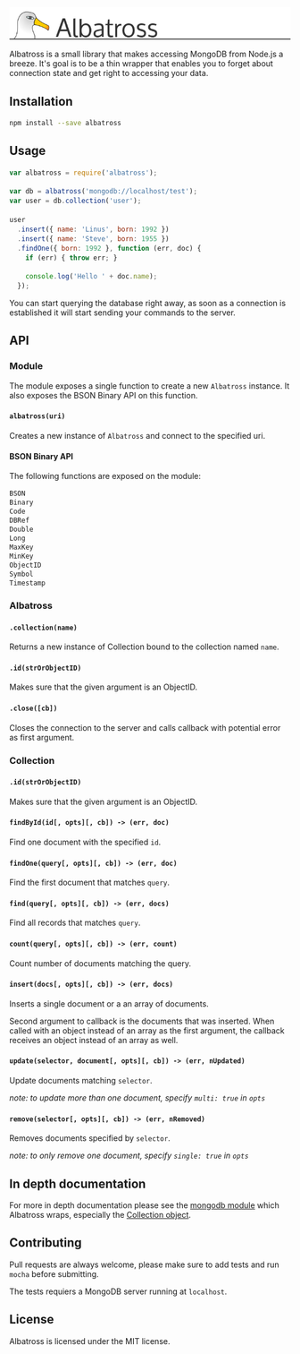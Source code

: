 
![Albatross](/header.png?raw=true "Albatross")

Albatross is a small library that makes accessing MongoDB from Node.js a
breeze. It's goal is to be a thin wrapper that enables you to forget about
connection state and get right to accessing your data.

## Installation

```sh
npm install --save albatross
```

## Usage

```js
var albatross = require('albatross');

var db = albatross('mongodb://localhost/test');
var user = db.collection('user');

user
  .insert({ name: 'Linus', born: 1992 })
  .insert({ name: 'Steve', born: 1955 })
  .findOne({ born: 1992 }, function (err, doc) {
    if (err) { throw err; }

    console.log('Hello ' + doc.name);
  });
```

You can start querying the database right away, as soon as a connection is
established it will start sending your commands to the server.

## API

### Module

The module exposes a single function to create a new `Albatross` instance. It
also exposes the BSON Binary API on this function.

#### `albatross(uri)`

Creates a new instance of `Albatross` and connect to the specified uri.

#### BSON Binary API

The following functions are exposed on the module:

```text
BSON
Binary
Code
DBRef
Double
Long
MaxKey
MinKey
ObjectID
Symbol
Timestamp
```

### Albatross

#### `.collection(name)`

Returns a new instance of Collection bound to the collection named `name`.

#### `.id(strOrObjectID)`

Makes sure that the given argument is an ObjectID.

#### `.close([cb])`

Closes the connection to the server and calls callback with potential error
as first argument.

### Collection

#### `.id(strOrObjectID)`

Makes sure that the given argument is an ObjectID.

#### `findById(id[, opts][, cb]) -> (err, doc)`

Find one document with the specified `id`.

#### `findOne(query[, opts][, cb]) -> (err, doc)`

Find the first document that matches `query`.

#### `find(query[, opts][, cb]) -> (err, docs)`

Find all records that matches `query`.

#### `count(query[, opts][, cb]) -> (err, count)`

Count number of documents matching the query.

#### `insert(docs[, opts][, cb]) -> (err, docs)`

Inserts a single document or a an array of documents.

Second argument to callback is the documents that was inserted. When called
with an object instead of an array as the first argument, the callback receives
an object instead of an array as well.

#### `update(selector, document[, opts][, cb]) -> (err, nUpdated)`

Update documents matching `selector`.

*note: to update more than one document, specify `multi: true` in `opts`*

#### `remove(selector[, opts][, cb]) -> (err, nRemoved)`

Removes documents specified by `selector`.

*note: to only remove one document, specify `single: true` in `opts`*

## In depth documentation

For more in depth documentation please see the [mongodb module](http://mongodb.github.io/node-mongodb-native/)
which Albatross wraps, especially the [Collection object](http://mongodb.github.io/node-mongodb-native/api-generated/collection.html).

## Contributing

Pull requests are always welcome, please make sure to add tests and run
`mocha` before submitting.

The tests requiers a MongoDB server running at `localhost`.

## License

Albatross is licensed under the MIT license.
